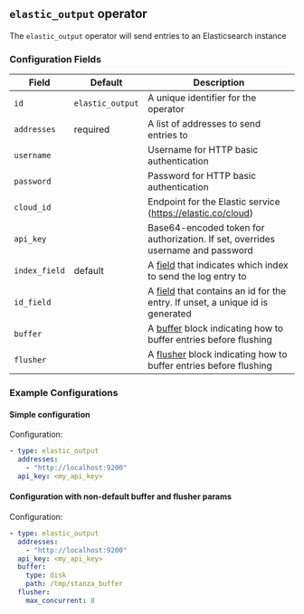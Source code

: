 ## `elastic_output` operator

The `elastic_output` operator will send entries to an Elasticsearch instance

### Configuration Fields

| Field         | Default          | Description                                                                                           |
| ---           | ---              | ---                                                                                                   |
| `id`          | `elastic_output` | A unique identifier for the operator                                                                  |
| `addresses`   | required         | A list of addresses to send entries to                                                                |
| `username`    |                  | Username for HTTP basic authentication                                                                |
| `password`    |                  | Password for HTTP basic authentication                                                                |
| `cloud_id`    |                  | Endpoint for the Elastic service (https://elastic.co/cloud)                                           |
| `api_key`     |                  | Base64-encoded token for authorization. If set, overrides username and password                       |
| `index_field` | default          | A [field](/docs/types/field.md) that indicates which index to send the log entry to                   |
| `id_field`    |                  | A [field](/docs/types/field.md) that contains an id for the entry. If unset, a unique id is generated |
| `buffer`      |                  | A [buffer](/docs/types/buffer.md) block indicating how to buffer entries before flushing              |
| `flusher`     |                  | A [flusher](/docs/types/flusher.md) block indicating how to buffer entries before flushing            |


### Example Configurations

#### Simple configuration

Configuration:
```yaml
- type: elastic_output
  addresses:
    - "http://localhost:9200"
  api_key: <my_api_key>
```

#### Configuration with non-default buffer and flusher params

Configuration:
```yaml
- type: elastic_output
  addresses:
    - "http://localhost:9200"
  api_key: <my_api_key>
  buffer:
    type: disk
    path: /tmp/stanza_buffer
  flusher:
    max_concurrent: 8
```
